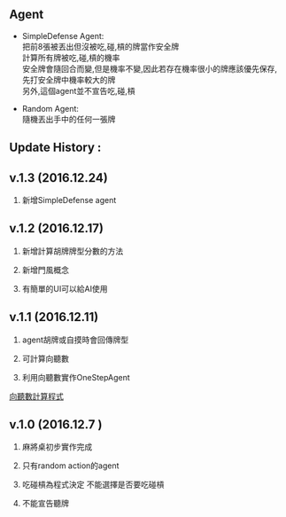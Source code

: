 Agent
--------------------------------------
* SimpleDefense Agent:  
    把前8張被丟出但沒被吃,碰,槓的牌當作安全牌  
    計算所有牌被吃,碰,槓的機率  
    安全牌會隨回合而變,但是機率不變,因此若存在機率很小的牌應該優先保存,  
    先打安全牌中機率較大的牌  
    另外,這個agent並不宣告吃,碰,槓  

* Random Agent:  
   隨機丟出手中的任何一張牌  

Update History :
--------------------------------------
v.1.3 (2016.12.24)
--------------------------------------

1. 新增SimpleDefense agent 

v.1.2 (2016.12.17)
--------------------------------------

1. 新增計算胡牌牌型分數的方法

2. 新增門風概念

3. 有簡單的UI可以給AI使用

v.1.1 (2016.12.11)
--------------------------------------

1. agent胡牌或自摸時會回傳牌型

2. 可計算向聽數

3. 利用向聽數實作OneStepAgent

[向聽數計算程式](https://github.com/chrinide/mahjong)

v.1.0 (2016.12.7 )
--------------------------------------

1. 麻將桌初步實作完成

2. 只有random action的agent

3. 吃碰槓為程式決定  不能選擇是否要吃碰槓

4. 不能宣告聽牌
